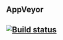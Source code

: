 <h2>AppVeyor<h2/>

[![Build status](https://ci.appveyor.com/api/projects/status/quuehqj9lynp6xf6?svg=true)](https://ci.appveyor.com/project/95kreal/testingthewebinterface)

